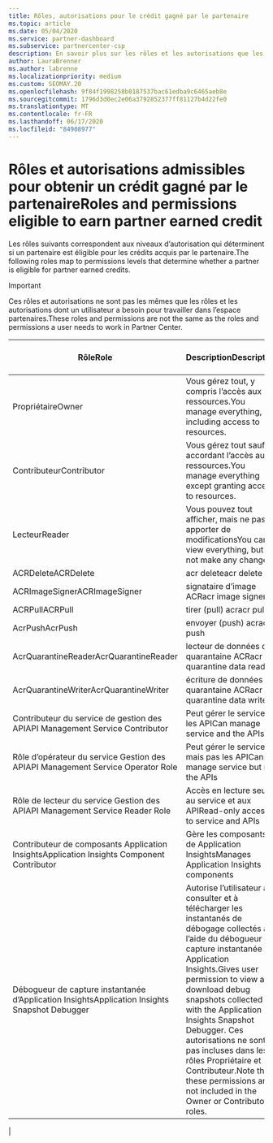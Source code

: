 ```yaml
---
title: Rôles, autorisations pour le crédit gagné par le partenaire
ms.topic: article
ms.date: 05/04/2020
ms.service: partner-dashboard
ms.subservice: partnercenter-csp
description: En savoir plus sur les rôles et les autorisations que les partenaires peuvent obtenir en tant que crédit gagné (PEC). Ils diffèrent des rôles à travailler dans l’espace partenaires.
author: LauraBrenner
ms.author: labrenne
ms.localizationpriority: medium
ms.custom: SEOMAY.20
ms.openlocfilehash: 9f84f1998258b0187537bac61edba9c6465aeb8e
ms.sourcegitcommit: 1796d3d0ec2e06a3792852377ff81127b4d22fe0
ms.translationtype: MT
ms.contentlocale: fr-FR
ms.lasthandoff: 06/17/2020
ms.locfileid: "84908977"
---
```

# <a name="roles-and-permissions-eligible-to-earn-partner-earned-credit"></a><span data-ttu-id="5c39f-104">Rôles et autorisations admissibles pour obtenir un crédit gagné par le partenaire</span><span class="sxs-lookup"><span data-stu-id="5c39f-104">Roles and permissions eligible to earn partner earned credit</span></span>

<span data-ttu-id="5c39f-105">Les rôles suivants correspondent aux niveaux d’autorisation qui déterminent si un partenaire est éligible pour les crédits acquis par le partenaire.</span><span class="sxs-lookup"><span data-stu-id="5c39f-105">The following roles map to permissions levels that determine whether a partner is eligible for partner earned credits.</span></span>

>[!Important]
><span data-ttu-id="5c39f-106">Ces rôles et autorisations ne sont pas les mêmes que les rôles et les autorisations dont un utilisateur a besoin pour travailler dans l’espace partenaires.</span><span class="sxs-lookup"><span data-stu-id="5c39f-106">These roles and permissions are not the same as the roles and permissions a user needs to work in Partner Center.</span></span>

|<span data-ttu-id="5c39f-107">**Rôle**</span><span class="sxs-lookup"><span data-stu-id="5c39f-107">**Role**</span></span>   |<span data-ttu-id="5c39f-108">**Description**</span><span class="sxs-lookup"><span data-stu-id="5c39f-108">**Description**</span></span>   |<span data-ttu-id="5c39f-109">**PEC éligible**</span><span class="sxs-lookup"><span data-stu-id="5c39f-109">**PEC eligible**</span></span>   |
|-----------------|:------------------|:--------------|
|<span data-ttu-id="5c39f-110">Propriétaire</span><span class="sxs-lookup"><span data-stu-id="5c39f-110">Owner</span></span>  |<span data-ttu-id="5c39f-111">Vous gérez tout, y compris l’accès aux ressources.</span><span class="sxs-lookup"><span data-stu-id="5c39f-111">You manage everything, including access to resources.</span></span>|<span data-ttu-id="5c39f-112">Yes</span><span class="sxs-lookup"><span data-stu-id="5c39f-112">Yes</span></span>|
|<span data-ttu-id="5c39f-113">Contributeur</span><span class="sxs-lookup"><span data-stu-id="5c39f-113">Contributor</span></span> |<span data-ttu-id="5c39f-114">Vous gérez tout sauf en accordant l’accès aux ressources.</span><span class="sxs-lookup"><span data-stu-id="5c39f-114">You manage everything except granting access to resources.</span></span>|<span data-ttu-id="5c39f-115">Yes</span><span class="sxs-lookup"><span data-stu-id="5c39f-115">Yes</span></span>|
|<span data-ttu-id="5c39f-116">Lecteur</span><span class="sxs-lookup"><span data-stu-id="5c39f-116">Reader</span></span>|<span data-ttu-id="5c39f-117">Vous pouvez tout afficher, mais ne pas apporter de modifications</span><span class="sxs-lookup"><span data-stu-id="5c39f-117">You can view everything, but not make any changes</span></span>|<span data-ttu-id="5c39f-118">No</span><span class="sxs-lookup"><span data-stu-id="5c39f-118">No</span></span>|
|<span data-ttu-id="5c39f-119">ACRDelete</span><span class="sxs-lookup"><span data-stu-id="5c39f-119">ACRDelete</span></span>|<span data-ttu-id="5c39f-120">acr delete</span><span class="sxs-lookup"><span data-stu-id="5c39f-120">acr delete</span></span>|<span data-ttu-id="5c39f-121">Yes</span><span class="sxs-lookup"><span data-stu-id="5c39f-121">Yes</span></span>|
|<span data-ttu-id="5c39f-122">ACRImageSigner</span><span class="sxs-lookup"><span data-stu-id="5c39f-122">ACRImageSigner</span></span>|<span data-ttu-id="5c39f-123">signataire d’image ACR</span><span class="sxs-lookup"><span data-stu-id="5c39f-123">acr image signer</span></span>|<span data-ttu-id="5c39f-124">Yes</span><span class="sxs-lookup"><span data-stu-id="5c39f-124">Yes</span></span>|
|<span data-ttu-id="5c39f-125">ACRPull</span><span class="sxs-lookup"><span data-stu-id="5c39f-125">ACRPull</span></span>|<span data-ttu-id="5c39f-126">tirer (pull) acr</span><span class="sxs-lookup"><span data-stu-id="5c39f-126">acr pull</span></span>|<span data-ttu-id="5c39f-127">Yes</span><span class="sxs-lookup"><span data-stu-id="5c39f-127">Yes</span></span>|
|<span data-ttu-id="5c39f-128">AcrPush</span><span class="sxs-lookup"><span data-stu-id="5c39f-128">AcrPush</span></span>|<span data-ttu-id="5c39f-129">envoyer (push) acr</span><span class="sxs-lookup"><span data-stu-id="5c39f-129">acr push</span></span>|<span data-ttu-id="5c39f-130">Yes</span><span class="sxs-lookup"><span data-stu-id="5c39f-130">Yes</span></span>|
|<span data-ttu-id="5c39f-131">AcrQuarantineReader</span><span class="sxs-lookup"><span data-stu-id="5c39f-131">AcrQuarantineReader</span></span>|<span data-ttu-id="5c39f-132">lecteur de données de quarantaine ACR</span><span class="sxs-lookup"><span data-stu-id="5c39f-132">acr quarantine data reader</span></span>|<span data-ttu-id="5c39f-133">No</span><span class="sxs-lookup"><span data-stu-id="5c39f-133">No</span></span>|
|<span data-ttu-id="5c39f-134">AcrQuarantineWriter</span><span class="sxs-lookup"><span data-stu-id="5c39f-134">AcrQuarantineWriter</span></span>| <span data-ttu-id="5c39f-135">écriture de données de quarantaine ACR</span><span class="sxs-lookup"><span data-stu-id="5c39f-135">acr quarantine data writer</span></span>|<span data-ttu-id="5c39f-136">Yes</span><span class="sxs-lookup"><span data-stu-id="5c39f-136">Yes</span></span>|
|<span data-ttu-id="5c39f-137">Contributeur du service de gestion des API</span><span class="sxs-lookup"><span data-stu-id="5c39f-137">API Management Service Contributor</span></span>|<span data-ttu-id="5c39f-138">Peut gérer le service et les API</span><span class="sxs-lookup"><span data-stu-id="5c39f-138">Can manage service and the APIs</span></span>|<span data-ttu-id="5c39f-139">Yes</span><span class="sxs-lookup"><span data-stu-id="5c39f-139">Yes</span></span>|
|<span data-ttu-id="5c39f-140">Rôle d’opérateur du service Gestion des API</span><span class="sxs-lookup"><span data-stu-id="5c39f-140">API Management Service Operator Role</span></span>|<span data-ttu-id="5c39f-141">Peut gérer le service, mais pas les API</span><span class="sxs-lookup"><span data-stu-id="5c39f-141">Can manage service but not the APIs</span></span>|<span data-ttu-id="5c39f-142">Yes</span><span class="sxs-lookup"><span data-stu-id="5c39f-142">Yes</span></span>|
|<span data-ttu-id="5c39f-143">Rôle de lecteur du service Gestion des API</span><span class="sxs-lookup"><span data-stu-id="5c39f-143">API Management Service Reader Role</span></span>|<span data-ttu-id="5c39f-144">Accès en lecture seule au service et aux API</span><span class="sxs-lookup"><span data-stu-id="5c39f-144">Read-only access to service and APIs</span></span>|<span data-ttu-id="5c39f-145">No</span><span class="sxs-lookup"><span data-stu-id="5c39f-145">No</span></span>|
|<span data-ttu-id="5c39f-146">Contributeur de composants Application Insights</span><span class="sxs-lookup"><span data-stu-id="5c39f-146">Application Insights Component Contributor</span></span>|<span data-ttu-id="5c39f-147">Gère les composants de Application Insights</span><span class="sxs-lookup"><span data-stu-id="5c39f-147">Manages Application Insights components</span></span>|<span data-ttu-id="5c39f-148">Yes</span><span class="sxs-lookup"><span data-stu-id="5c39f-148">Yes</span></span>|
|<span data-ttu-id="5c39f-149">Débogueur de capture instantanée d’Application Insights</span><span class="sxs-lookup"><span data-stu-id="5c39f-149">Application Insights Snapshot Debugger</span></span>|<span data-ttu-id="5c39f-150">Autorise l’utilisateur à consulter et à télécharger les instantanés de débogage collectés à l’aide du débogueur de capture instantanée Application Insights.</span><span class="sxs-lookup"><span data-stu-id="5c39f-150">Gives user permission to view and download debug snapshots collected with the Application Insights Snapshot Debugger.</span></span> <span data-ttu-id="5c39f-151">Ces autorisations ne sont pas incluses dans les rôles Propriétaire et Contributeur.</span><span class="sxs-lookup"><span data-stu-id="5c39f-151">Note that these permissions are not included in the Owner or Contributor roles.</span></span>|<span data-ttu-id="5c39f-152">Oui</span><span class="sxs-lookup"><span data-stu-id="5c39f-152">Yes</span></span>|
|